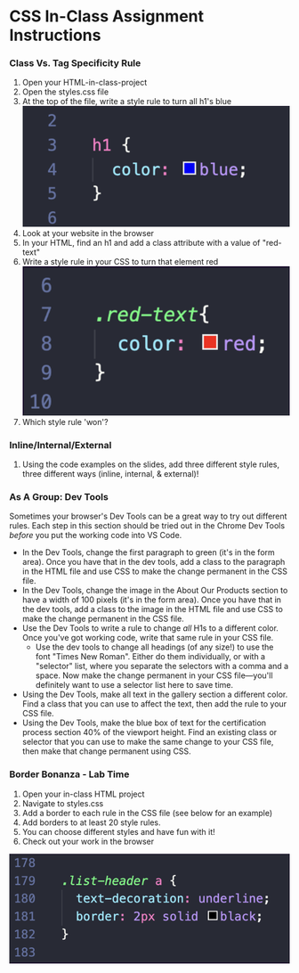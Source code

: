 # CSS In-Class Assignment Instructions

### Class Vs. Tag Specificity Rule

1. Open your HTML-in-class-project
2. Open the styles.css file
3. At the top of the file, write a style rule to turn all h1's blue ![CSS code to turn all h1's blue](/assets/h1-blue.png)
4. Look at your website in the browser
5. In your HTML, find an h1 and add a class attribute with a value of "red-text"
6. Write a style rule in your CSS to turn that element red ![color-red code example](assets/red-h1.png)
7. Which style rule 'won'?

### Inline/Internal/External

1. Using the code examples on the slides, add three different style rules, three different ways (inline, internal, & external)!
   
### As A Group: Dev Tools

Sometimes your browser's Dev Tools can be a great way to try out different rules. Each step in this section should be tried out in the Chrome Dev Tools _before_ you put the working code into VS Code.

- In the Dev Tools, change the first paragraph to green (it's in the form area). Once you have that in the dev tools, add a class to the paragraph in the HTML file and use CSS to make the change permanent in the CSS file.
- In the Dev Tools, change the image in the About Our Products section to have a width of 100 pixels (it's in the form area). Once you have that in the dev tools, add a class to the image in the HTML file and use CSS to make the change permanent in the CSS file.
- Use the Dev Tools to write a rule to change _all_ H1s to a different color. Once you've got working code, write that same rule in your CSS file.
	- Use the dev tools to change all headings (of any size!) to use the font "Times New Roman". Either do them individually, or with a "selector" list, where you separate the selectors with a comma and a space. Now make the change permanent in your CSS file—you'll definitely want to use a selector list here to save time.
- Using the Dev Tools, make all text in the gallery section a different color. Find a class that you can use to affect the text, then add the rule to your CSS file.
- Using the Dev Tools, make the blue box of text for the certification process section 40% of the viewport height. Find an existing class or selector that you can use to make the same change to your CSS file, then make that change permanent using CSS.

### Border Bonanza - Lab Time

1. Open your in-class HTML project
2. Navigate to styles.css 
3. Add a border to each rule in the CSS file (see below for an example)
4. Add borders to at least 20 style rules.
5. You can choose different styles and have fun with it!
6. Check out your work in the browser

![border code example](/assets/border-example.png)
